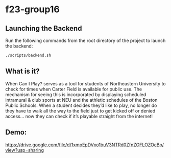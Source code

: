 # f23-group16

## Launching the Backend

Run the following commands from the root directory of the project to launch the backend:

```bash
./scripts/backend.sh
```
## What is it?
When Can I Play? serves as a tool for students of Northeastern University to check for times when Carter Field is available for public use. The mechanism for seeing this is incorporated by displaying scheduled intramural & club sports at NEU and the athletic schedules of the Boston Public Schools. When a student decides they’d like to play, no longer do they have to walk all the way to the field just to get kicked off or denied access… now they can check if it’s playable straight from the internet! 


## Demo: 
https://drive.google.com/file/d/1xmpEpDVxo1buV3NTRd0ZfnZOFLOZOcBp/view?usp=sharing
